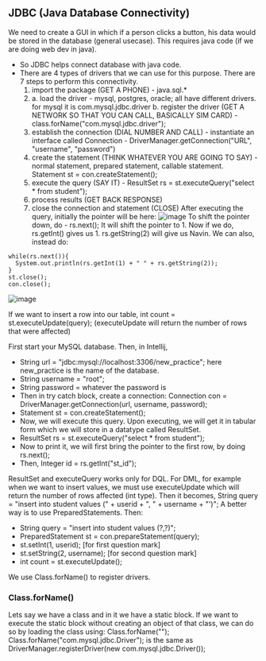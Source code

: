 ## JDBC (Java Database Connectivity)
We need to create a GUI in which if a person clicks a button, his data would be stored in the database (general usecase). This requires java code (if we are doing web dev in java). 
- So JDBC helps connect database with java code.
- There are 4 types of drivers that we can use for this purpose.
  There are 7 steps to perform this connectivity.
  1. import the package (GET A PHONE) - java.sql.*
  2. a. load the driver - mysql, postgres, oracle; all have different drivers. for mysql it is com.mysql.jdbc.driver
     b. register the driver (GET A NETWORK SO THAT YOU CAN CALL, BASICALLY SIM CARD) - class.forName("com.mysql.jdbc.driver");
  3. establish the connection (DIAL NUMBER AND CALL) - instantiate an interface called Connection - DriverManager.getConnection("URL", "username", "password")
  4. create the statement (THINK WHATEVER YOU ARE GOING TO SAY) - normal statement, prepared statement, callable statement. Statement st = con.createStatement();
  5. execute the query (SAY IT) - ResultSet rs = st.executeQuery("select * from student");
  6. process results (GET BACK RESPONSE)
  7. close the connection and statement (CLOSE)
After executing the query, initially the pointer will be here:
![image](https://github.com/user-attachments/assets/40eb53b9-c67e-49bf-be68-1b5be39dec58)
To shift the pointer down, do - rs.next(); It will shift the pointer to 1.
Now if we do, rs.getInt(<columnNumber>) gives us 1. rs.getString(2) will give us Navin. 
We can also, instead do:
```
while(rs.next()){
  System.out.println(rs.getInt(1) + " " + rs.getString(2));
} 
st.close();
con.close();
```

![image](https://github.com/user-attachments/assets/575a28ff-0ffd-4175-99f8-50dc7076483c)

If we want to insert a row into our table, 
int count = st.executeUpdate(query); (executeUpdate will return the number of rows that were affected)

First start your MySQL database.
Then, in Intellij,
- String url = "jdbc:mysql://localhost:3306/new_practice"; here new_practice is the name of the database.
- String username = "root";
- String password = whatever the password is
- Then in try catch block, create a connection: Connection con = DriverManager.getConnection(url, username, password);
- Statement st = con.createStatement();
- Now, we will execute this query. Upon executing, we will get it in tabular form which we will store in a datatype called ResultSet.
- ResultSet rs = st.executeQuery("select * from student");
- Now to print it, we will first bring the pointer to the first row, by doing rs.next();
- Then, Integer id = rs.getInt("st_id");

ResultSet and executeQuery works only for DQL. For DML, for example when we want to insert values, we must use executeUpdate which will return the number of rows affected (int type). 
Then it becomes, String query = "insert into student values (" + userid + ", " + username + "')";
A better way is to use PreparedStatements. Then: 
- String query = "insert into student values (?,?)";
- PreparedStatement st = con.prepareStatement(query);
- st.setInt(1, userid); [for first question mark]
- st.setString(2, username); [for second question mark]
- int count = st.executeUpdate();

We use Class.forName() to register drivers.

### Class.forName()
Lets say we have a class and in it we have a static block. If we want to execute the static block without creating an object of that class, we can do so by loading the class using: Class.forName("<name of the class>");
Class.forName("com.mysql.jdbc.Driver"); is the same as DriverManager.registerDriver(new com.mysql.jdbc.Driver());
